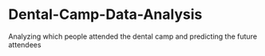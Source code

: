# Dental-Camp-Data-Analysis
Analyzing which people attended the dental camp and predicting the future attendees
